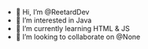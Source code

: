 - 👋 Hi, I’m @ReetardDev
- 👀 I’m interested in Java
- 🌱 I’m currently learning HTML & JS
- 💞️ I’m looking to collaborate on @None

